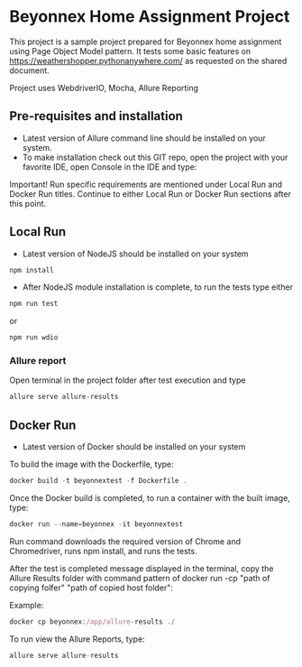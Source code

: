 # Beyonnex Home Assignment Project

This project is a sample project prepared for Beyonnex home assignment using Page Object Model pattern. It tests some basic features on https://weathershopper.pythonanywhere.com/ as requested on the shared document.

Project uses WebdriverIO, Mocha, Allure Reporting

## Pre-requisites and installation
* Latest version of Allure command line should be installed on your system.
* To make installation check out this GIT repo, open the project with your favorite IDE, open Console in the IDE and type:

Important! Run specific requirements are mentioned under Local Run and Docker Run titles. Continue to either Local Run or Docker Run sections after this point.

## Local Run

* Latest version of NodeJS should be installed on your system

```javascript
npm install
```
* After NodeJS module installation is complete, to run the tests type either

```javascript
npm run test
```
or

```javascript
npm run wdio
```
### Allure report

Open terminal in the project folder after test execution and type

```javascript
allure serve allure-results
```

## Docker Run

* Latest version of Docker should be installed on your system

To build the image with the Dockerfile, type:
```javascript
docker build -t beyonnextest -f Dockerfile .
```
Once the Docker build is completed, to run a container with the built image, type: 
```javascript
docker run --name=beyonnex -it beyonnextest
```
Run command downloads the required version of Chrome and Chromedriver, runs npm install, and runs the tests. 

After the test is completed message displayed in the terminal, copy the Allure Results folder with command pattern of docker run -cp "path of copying folfer" "path of copied host folder":

Example: 
```javascript
docker cp beyonnex:/app/allure-results ./
```
To run view the Allure Reports, type:

```javascript
allure serve allure-results
```
